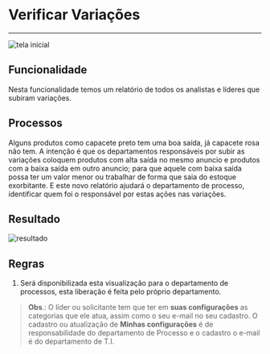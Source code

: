 # Verificar Variações
---

![tela inicial](http://developers.connectparts.com.br/imagens/verificarVariacoes01.png)

## Funcionalidade

Nesta funcionalidade temos um relatório de todos os analistas e líderes que subiram variações.

## Processos

Alguns produtos como capacete preto tem uma boa saída, já capacete rosa não tem. A intenção é que os departamentos responsáveis por subir as variações coloquem produtos com alta saída no mesmo anuncio e produtos com a baixa saída em outro anuncio; para que aquele com baixa saída possa ter um valor menor ou trabalhar de forma que saia do estoque exorbitante. E este novo relatório ajudará o departamento de processo, identificar quem foi o responsável por estas ações nas variações.

## Resultado

![resultado](http://developers.connectparts.com.br/imagens/verificarVariacoes02.png)

## Regras

1. Será disponibilizada esta visualização para o departamento de processos, esta liberação é feita pelo próprio departamento.

> **Obs**.: O líder ou solicitante tem que ter em **suas configurações** as categorias que ele atua, assim como o seu e-mail no seu cadastro. O cadastro ou atualização de **Minhas configurações** é de responsabilidade do departamento de Processo e o cadastro o e-mail é do departamento de T.I.


